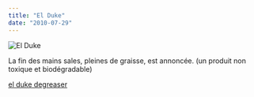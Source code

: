 ```yaml
---
title: "El Duke"
date: "2010-07-29"
---
```


![](/uploads/front1-610x552.jpg "El Duke")

La fin des mains sales, pleines de graisse, est annoncée. (un produit non toxique et biodégradable)

[el duke degreaser](http://www.eldukedegreaser.com)
